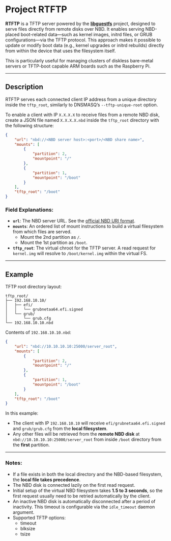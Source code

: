 # Project RTFTP

**RTFTP** is a TFTP server powered by the [**libguestfs**](https://libguestfs.org/) project, designed to serve files directly from remote disks over NBD. It enables serving NBD-placed boot-related data—such as kernel images, initrd files, or GRUB configurations—via the TFTP protocol. This approach makes it possible to update or modify boot data (e.g., kernel upgrades or initrd rebuilds) directly from within the device that uses the filesystem itself.

This is particularly useful for managing clusters of diskless bare-metal servers or TFTP-boot capable ARM boards such as the Raspberry Pi.

---

## Description

RTFTP serves each connected client IP address from a unique directory inside the `tftp_root`, similarly to DNSMASQ’s `--tftp-unique-root` option.

To enable a client with IP `X.X.X.X` to receive files from a remote NBD disk, create a JSON file named `X.X.X.X.nbd` inside the `tftp_root` directory with the following structure:

```json
{
    "url": "nbd://<NBD server host>:<port>/<NBD share name>",
    "mounts": [
        {
            "partition": 2,
            "mountpoint": "/"
        },
        {
            "partition": 1,
            "mountpoint": "/boot"
        }
    ],
    "tftp_root": "/boot"
}
```

### Field Explanations:

- **`url`**: The NBD server URL. See the [official NBD URI format](https://github.com/NetworkBlockDevice/nbd/blob/master/doc/uri.md).
- **`mounts`**: An ordered list of mount instructions to build a virtual filesystem from which files are served.
    - Mount the 2nd partition as `/`.
    - Mount the 1st partition as `/boot`.
- **`tftp_root`**: The virtual chroot for the TFTP server. A read request for `kernel.img` will resolve to `/boot/kernel.img` within the virtual FS.

---

## Example

TFTP root directory layout:

```
tftp_root/
├── 192.168.10.10/
│   ├── efi/
│   │   └── grubnetaa64.efi.signed
│   └── grub/
│       └── grub.cfg
└── 192.168.10.10.nbd
```

Contents of `192.168.10.10.nbd`:

```json
{
    "url": "nbd://10.10.10.10:25000/server_root",
    "mounts": [
        {
            "partition": 2,
            "mountpoint": "/"
        },
        {
            "partition": 1,
            "mountpoint": "/boot"
        }
    ],
    "tftp_root": "/boot"
}
```

In this example:

- The client with IP `192.168.10.10` will receive `efi/grubnetaa64.efi.signed` and `grub/grub.cfg` from the **local filesystem**.
- Any other files will be retrieved from the **remote NBD disk** at `nbd://10.10.10.10:25000/server_root` from inside `/boot` directory from the **first** partition.

---

### Notes:

- If a file exists in both the local directory and the NBD-based filesystem, the **local file takes precedence**.
- The NBD disk is connected lazily on the first read request.
- Initial setup of the virtual NBD filesystem takes **1.5 to 3 seconds**, so the first request usually need to be retried automatically by the client.
- An inactive NBD disk is automatically disconnected after a period of inactivity. This timeout is configurable via the `idle_timeout` daemon argument.
- Supported TFTP options:
    - timeout 
    - blksize
    - tsize
